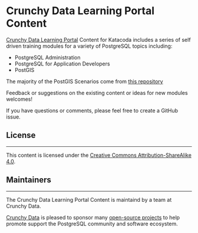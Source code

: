 # Crunchy Data Learning Portal Content

[Crunchy Data Learning Portal](https://learn.crunchydata.com/) Content for Katacoda includes a series of self driven training modules for a variety of PostgreSQL topics including:

* PostgreSQL Administration
* PostgreSQL for Application Developers
* PostGIS

The majority of the PostGIS Scenarios come from [this repository](https://github.com/postgis/postgis-workshops)

Feedback or suggestions on the existing content or ideas for new modules welcomes!

If you have questions or comments, please feel free to create a GitHub issue.  

## License
-------

This content is licensed under the [Creative Commons Attribution-ShareAlike 4.0](https://creativecommons.org/licenses/by-sa/4.0/).

## Maintainers
-------

The Crunchy Data Learning Portal Content is maintaind by a team at Crunchy Data. 

[Crunchy Data](https://www.crunchydata.com/) is pleased to sponsor many [open-source projects](https://github.com/CrunchyData/) to help promote support the PostgreSQL community and software ecosystem.
